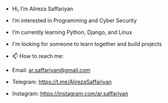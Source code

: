 - Hi, I’m Alireza Saffariyan
- I’m interested in Programming and Cyber Security
- I’m currently learning Python, Django, and Linux
- I'm looking for someone to learn together and build projects

- 📫 How to reach me:
- Email: ar.saffariyan@gmail.com
- Telegram: https://t.me/AlirezaSaffariyan
- Instagram: https://instagram.com/ar.saffariyan

<!---
AlirezaSaffariyan/AlirezaSaffariyan is a ✨ special ✨ repository because its `README.md` (this file) appears on your GitHub profile.
You can click the Preview link to take a look at your changes.
--->
